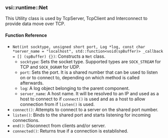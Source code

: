 ### vsi::runtime::Net
This Utility class is used by TcpServer, TcpClient and Interconnect to provide data move over TCP.

#### Function Reference
- `Net(int socktype, unsigned short port, Log *log, const char *server_name = "localhost", std::function<void(spBuffer)> _callback = [] (spBuffer) {})`: Constructs a `Net` class.
	- `socktype`: Sets the socket type. Supported types are `SOCK_STREAM` for TCP and `SOCK_DGRAM` for UDP.
	- `port`: Sets the port. It is a shared number that can be used to listen on or to connect to, depending on which method is called afterwards.
	- `log`: A log object belonging to the parent component.
	- `server_name`: A host name. It will be resolved to an IP and used as a host to connect to if `connect()` is used and as a host to allow connection from if `listen()` is used.
- `connect()`: Attempts to connect to a server on the shared port number.
- `listen()`: Binds to the shared port and starts listening for incoming connections.
- `end()`: Disconnect from clients and/or server.
- `connected()`: Returns true if a connection is established.

